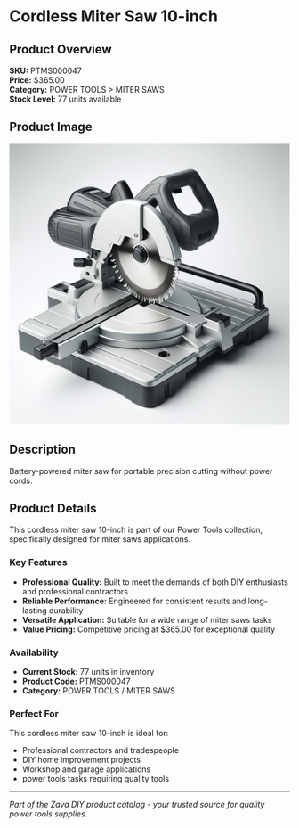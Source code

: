 # Cordless Miter Saw 10-inch

## Product Overview

**SKU:** PTMS000047  
**Price:** $365.00  
**Category:** POWER TOOLS > MITER SAWS  
**Stock Level:** 77 units available  

## Product Image

![Cordless Miter Saw 10-inch](https://raw.githubusercontent.com/microsoft/ai-tour-26-zava-diy-dataset-plus-mcp/refs/heads/main/images/power_tools_miter_saws_cordless_miter_saw_10_inch_20250620_192030.png)

## Description

Battery-powered miter saw for portable precision cutting without power cords.

## Product Details

This cordless miter saw 10-inch is part of our Power Tools collection, specifically designed for miter saws applications. 

### Key Features

- **Professional Quality:** Built to meet the demands of both DIY enthusiasts and professional contractors
- **Reliable Performance:** Engineered for consistent results and long-lasting durability
- **Versatile Application:** Suitable for a wide range of miter saws tasks
- **Value Pricing:** Competitive pricing at $365.00 for exceptional quality

### Availability

- **Current Stock:** 77 units in inventory
- **Product Code:** PTMS000047
- **Category:** POWER TOOLS / MITER SAWS

### Perfect For

This cordless miter saw 10-inch is ideal for:
- Professional contractors and tradespeople
- DIY home improvement projects  
- Workshop and garage applications
- power tools tasks requiring quality tools

---

*Part of the Zava DIY product catalog - your trusted source for quality power tools supplies.*
